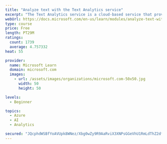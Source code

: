 ```yaml
---
title: "Analyze text with the Text Analytics service"
excerpt: "The Text Analytics service is a cloud-based service that provides advanced natural language processing over raw text for sentiment analysis, key phrase extraction, named entity recognition, and language detection."
webUrl: https://docs.microsoft.com/en-us/learn/modules/analyze-text-with-text-analytics-service/
type: course
price: Free
length: PT29M
ratings:
  count: 1739
  average: 4.757332
heat: 55

provider:
  name: Microsoft Learn
  domain: microsoft.com
  images:
    - url: /assets/images/organizations/microsoft.com-50x50.jpg
      width: 50
      height: 50

levels:
  - Beginner

topics:
  - Azure
  - AI
  - Analytics

secured: "JQcphdWSBfYoAVUpk8WNez/Xbg0wZy9R9AaRviX3XNPsGGeVhU1RmLdThZ2dfgkeA/HrvGNwoz+t8ZWEV0ywkCZYAX0aV9mFgnpUns1Wn2ElYCrANR4cqjiHkl8JQoK8CHxsnhE/Buo5m2wB7nejaVYfZByZsLZ67O4hldjcyDighkLFnTr9LQZBgLEVc3DwDFu1CG8yb4xtaqYBMZugxjeYTvyJxGkimAAvyz4pWKUeAB8Cgsa6YzmSINBYwIsbs/gUl2Bh9Rwy5a+pbHp7JMm3uXO0IfvNZlZk9NTT7MUrXYX4wSIt38WgdKzvGC8nVb4ihyIsED75b/VP2ysxsGSECre9+vum3ispxZkVgxKqz6iaFwik2wvXN14D8Td/hxJw0alYThb1K1kC5JqGZoTkmhNYhMr3d4rACj/8HcI=;MzNAcAE/wM7TsgYvdMH7oA=="
---
```


